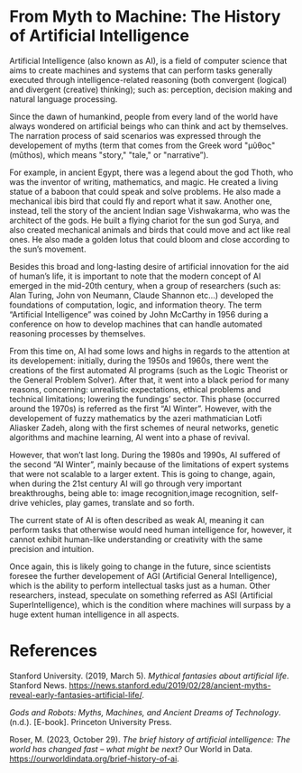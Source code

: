 # From Myth to Machine: The History of Artificial Intelligence

Artificial Intelligence (also known as AI), is a field of computer science that aims to create machines and systems that can perform tasks generally executed through intelligence-related reasoning (both convergent (logical) and divergent (creative) thinking); such as: perception, decision making and natural language processing.

Since the dawn of humankind, people from every land of the world have always wondered on artificial beings who can think and act by themselves. The narration process of said scenarios was expressed through the developement of myths (term that comes from the Greek word "μῦθος" (mûthos), which means "story," "tale," or "narrative”). 

For example, in ancient Egypt, there was a legend about the god Thoth, who was the inventor of writing, mathematics, and magic. He created a living statue of a baboon that could speak and solve problems. He also made a mechanical ibis bird that could fly and report what it saw. Another one, instead, tell the story of the ancient Indian sage Vishwakarma, who was the architect of the gods. He built a flying chariot for the sun god Surya, and also created mechanical animals and birds that could move and act like real ones. He also made a golden lotus that could bloom and close according to the sun’s movement. 

Besides this broad and long-lasting desire of artificial innovation for the aid of human’s life, it is important to note that the modern concept of AI emerged in the mid-20th century, when a group of researchers (such as: Alan Turing, John von Neumann, Claude Shannon etc…) developed the foundations of computation, logic, and information theory. The term “Artificial Intelligence” was coined by John McCarthy in 1956 during a conference on how to develop machines that can handle automated reasoning processes by themselves.

From this time on, AI had some lows and highs in regards to the attention at its developement: initially, during the 1950s and 1960s, there went the creations of the first automated AI programs (such as the Logic Theorist or the General Problem Solver). After that, it went into a black period for many reasons, concerning: unrealistic expectations, ethical problems and technical limitations; lowering the fundings’ sector. This phase (occurred around the 1970s) is referred as the first “AI Winter”. However, with the developement of fuzzy mathematics by the azeri mathmatician Lotfi Aliasker Zadeh, along with the first schemes of neural networks, genetic algorithms and machine learning, AI went into a phase of revival.

However, that won’t last long. During the 1980s and 1990s, AI suffered of the second “AI Winter”, mainly because of the limitations of expert systems that were not scalable to a larger extent. This is going to change, again, when during the 21st century AI will go through very important breakthroughs, being able to: image recognition,image recognition, self-drive vehicles, play games, translate and so forth.

The current state of AI is often described as weak AI, meaning it can perform tasks that otherwise would need human intelligence for, however, it cannot exhibit human-like understanding or creativity with the same precision and intuition.

Once again, this is likely going to change in the future, since scientists foresee the further developement of AGI (Artificial General Intelligence), which is the ability to perform intellectual tasks just as a human. Other researchers, instead, speculate on something referred as ASI (Artificial SuperIntelligence), which is the condition where machines will surpass by a huge extent human intelligence in all aspects.

# References

Stanford University. (2019, March 5). *Mythical fantasies about artificial life*. Stanford News. https://news.stanford.edu/2019/02/28/ancient-myths-reveal-early-fantasies-artificial-life/.

*Gods and Robots: Myths, Machines, and Ancient Dreams of Technology*. (n.d.). [E-book]. Princeton University Press.

Roser, M. (2023, October 29). *The brief history of artificial intelligence: The world has changed fast – what might be next?* Our World in Data. https://ourworldindata.org/brief-history-of-ai.
